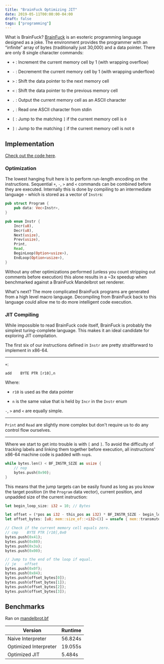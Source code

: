 ```yaml
---
title: "BrainFuck Optimizing JIT"
date: 2019-05-11T00:00:00-04:00
draft: false
tags: ["programming"]
---
```


What is BrainFuck? [BrainFuck](https://en.wikipedia.org/wiki/Brainfuck) is an esoteric programming language designed as a joke. The environment provides the programmer with an “infinite” array of bytes (traditionally just 30,000) and a data pointer. There are only 8 single character commands:

<!--more-->

*   `+` : Increment the current memory cell by 1 (with wrapping overflow)  
    
*   `-` : Decrememt the current memory cell by 1 (with wrapping underflow)  
    
*   `>` : Shift the data pointer to the next memory cell  
    
*   `<` : Shift the data pointer to the previous memory cell  
    
*   `.` : Output the current memory cell as an ASCII character  
    
*   `,` : Read one ASCII character from stdin  
    
*   `[` : Jump to the matching `]` if the current memory cell is `0`  
    
*   `]` : Jump to the matching `[` if the current memory cell is not `0`  
    

Implementation
--------------

[Check out the code here](https://github.com/danthedaniel/brainfuck).

### Optimization

The lowest hanging fruit here is to perform run-length encoding on the instructions. Sequential `+`, `-`, `>` and `<` commands can be combined before they are executed. Internally this is done by compiling to an intermediate language - which is stored as a vector of `Instr`s:

```rust
pub struct Program {  
    pub data: Vec<Instr>,  
}  

pub enum Instr {  
    Incr(u8),  
    Decr(u8),  
    Next(usize),  
    Prev(usize),  
    Print,  
    Read,  
    BeginLoop(Option<usize>),  
    EndLoop(Option<usize>),
}
```

Without any other optimizations performed (unless you count stripping out comments before execution) this alone results in a ~3x speedup when benchmarked against a BrainFuck Mandelbrot set renderer.

What's next? The more complicated BrainFuck programs are generated from a high level macro language. Decompiling from BrainFuck back to this language could allow me to do more intelligent code execution.

### JIT Compiling

While impossible to read BrainFuck code itself, BrainFuck is probably the simplest turing-complete language. This makes it an ideal candidate for exploring JIT compilation.

The first six of our instructions defined in `Instr` are pretty straitforward to implement in x86-64.

* * *

`+`:

    add    BYTE PTR [r10],n

Where:

*   `r10` is used as the data pointer  
    
*   `n` is the same value that is held by `Incr` in the `Instr` enum  
    

`-`, `>` and `<` are equally simple.

* * *

`Print` and `Read` are slightly more complex but don't require us to do any control flow ourselves.

* * *

Where we start to get into trouble is with `[` and `]`. To avoid the difficulty of tracking labels and linking them together before execution, all instructions' x86-64 machine code is padded with `nop`s.

```rust
while bytes.len() < BF_INSTR_SIZE as usize {  
    // nop  
    bytes.push(0x90);  
}
```

This means that the jump targets can be easily found as long as you know the target position (in the `Program` data vector), current position, and unpadded size of the current instruction:

```rust
let begin_loop_size: i32 = 10; // Bytes  

let offset = (*pos as i32 - this_pos as i32) * BF_INSTR_SIZE - begin_loop_size;  
let offset_bytes: [u8; mem::size_of::<i32>()] = unsafe { mem::transmute(offset) };  

// Check if the current memory cell equals zero.  
// cmp    BYTE PTR [r10],0x0  
bytes.push(0x41);  
bytes.push(0x80);  
bytes.push(0x3a);  
bytes.push(0x00);  

// Jump to the end of the loop if equal.  
// je    offset  
bytes.push(0x0f);  
bytes.push(0x84);  
bytes.push(offset_bytes[0]);  
bytes.push(offset_bytes[1]);  
bytes.push(offset_bytes[2]);  
bytes.push(offset_bytes[3]);
```

Benchmarks
----------

Ran on [mandelbrot.bf](https://github.com/erikdubbelboer/brainfuck-jit/blob/919df502dc8a0441572180700de86be405387fcc/mandelbrot.bf)

| Version | Runtime |
|-|-|
| Naive Interpreter | 56.824s |
| Optimized Interpreter | 19.055s |
| Optimized JIT | 5.484s |
